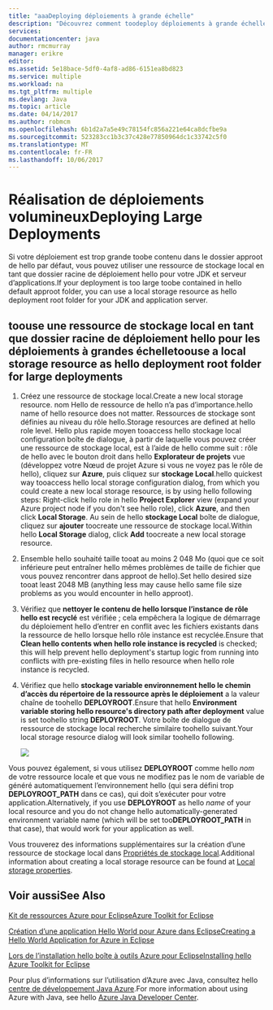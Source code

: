 ```yaml
---
title: "aaaDeploying déploiements à grande échelle"
description: "Découvrez comment toodeploy déploiements à grande échelle à l’aide de hello boîte à outils Azure pour Eclipse."
services: 
documentationcenter: java
author: rmcmurray
manager: erikre
editor: 
ms.assetid: 5e18bace-5df0-4af8-ad86-6151ea8bd823
ms.service: multiple
ms.workload: na
ms.tgt_pltfrm: multiple
ms.devlang: Java
ms.topic: article
ms.date: 04/14/2017
ms.author: robmcm
ms.openlocfilehash: 6b1d2a7a5e49c78154fc856a221e64ca8dcfbe9a
ms.sourcegitcommit: 523283cc1b3c37c428e77850964dc1c33742c5f0
ms.translationtype: MT
ms.contentlocale: fr-FR
ms.lasthandoff: 10/06/2017
---
```

# <a name="deploying-large-deployments"></a><span data-ttu-id="cf79f-103">Réalisation de déploiements volumineux</span><span class="sxs-lookup"><span data-stu-id="cf79f-103">Deploying Large Deployments</span></span>
<span data-ttu-id="cf79f-104">Si votre déploiement est trop grande toobe contenu dans le dossier approot de hello par défaut, vous pouvez utiliser une ressource de stockage local en tant que dossier racine de déploiement hello pour votre JDK et serveur d’applications.</span><span class="sxs-lookup"><span data-stu-id="cf79f-104">If your deployment is too large toobe contained in hello default approot folder, you can use a local storage resource as hello deployment root folder for your JDK and application server.</span></span>

## <a name="toouse-a-local-storage-resource-as-hello-deployment-root-folder-for-large-deployments"></a><span data-ttu-id="cf79f-105">toouse une ressource de stockage local en tant que dossier racine de déploiement hello pour les déploiements à grandes échelle</span><span class="sxs-lookup"><span data-stu-id="cf79f-105">toouse a local storage resource as hello deployment root folder for large deployments</span></span>
1. <span data-ttu-id="cf79f-106">Créez une ressource de stockage local.</span><span class="sxs-lookup"><span data-stu-id="cf79f-106">Create a new local storage resource.</span></span> <span data-ttu-id="cf79f-107">nom Hello de ressource de hello n’a pas d’importance.</span><span class="sxs-lookup"><span data-stu-id="cf79f-107">hello name of hello resource does not matter.</span></span> <span data-ttu-id="cf79f-108">Ressources de stockage sont définies au niveau du rôle hello.</span><span class="sxs-lookup"><span data-stu-id="cf79f-108">Storage resources are defined at hello role level.</span></span> <span data-ttu-id="cf79f-109">Hello plus rapide moyen tooaccess hello stockage local configuration boîte de dialogue, à partir de laquelle vous pouvez créer une ressource de stockage local, est à l’aide de hello comme suit : rôle de hello avec le bouton droit dans hello **Explorateur de projets** vue (développez votre Nœud de projet Azure si vous ne voyez pas le rôle de hello), cliquez sur **Azure**, puis cliquez sur **stockage Local**.</span><span class="sxs-lookup"><span data-stu-id="cf79f-109">hello quickest way tooaccess hello local storage configuration dialog, from which you could create a new local storage resource, is by using hello following steps: Right-click hello role in hello **Project Explorer** view (expand your Azure project node if you don't see hello role), click **Azure**, and then click **Local Storage**.</span></span> <span data-ttu-id="cf79f-110">Au sein de hello **stockage Local** boîte de dialogue, cliquez sur **ajouter** toocreate une ressource de stockage local.</span><span class="sxs-lookup"><span data-stu-id="cf79f-110">Within hello **Local Storage** dialog, click **Add** toocreate a new local storage resource.</span></span>

2. <span data-ttu-id="cf79f-111">Ensemble hello souhaité taille tooat au moins 2 048 Mo (quoi que ce soit inférieure peut entraîner hello mêmes problèmes de taille de fichier que vous pouvez rencontrer dans approot de hello).</span><span class="sxs-lookup"><span data-stu-id="cf79f-111">Set hello desired size tooat least 2048 MB (anything less may cause hello same file size problems as you would encounter in hello approot).</span></span>

3. <span data-ttu-id="cf79f-112">Vérifiez que **nettoyer le contenu de hello lorsque l’instance de rôle hello est recyclé** est vérifiée ; cela empêchera la logique de démarrage du déploiement hello d’entrer en conflit avec les fichiers existants dans la ressource de hello lorsque hello rôle instance est recyclée.</span><span class="sxs-lookup"><span data-stu-id="cf79f-112">Ensure that **Clean hello contents when hello role instance is recycled** is checked; this will help prevent hello deployment's startup logic from running into conflicts with pre-existing files in hello resource when hello role instance is recycled.</span></span>

4. <span data-ttu-id="cf79f-113">Vérifiez que hello **stockage variable environnement hello le chemin d’accès du répertoire de la ressource après le déploiement** a la valeur chaîne de toohello **DEPLOYROOT**.</span><span class="sxs-lookup"><span data-stu-id="cf79f-113">Ensure that hello **Environment variable storing hello resource's directory path after deployment** value is set toohello string **DEPLOYROOT**.</span></span> <span data-ttu-id="cf79f-114">Votre boîte de dialogue de ressource de stockage local recherche similaire toohello suivant.</span><span class="sxs-lookup"><span data-stu-id="cf79f-114">Your local storage resource dialog will look similar toohello following.</span></span>

   ![][ic667943]

<span data-ttu-id="cf79f-115">Vous pouvez également, si vous utilisez **DEPLOYROOT** comme hello *nom* de votre ressource locale et que vous ne modifiez pas le nom de variable de généré automatiquement l’environnement hello (qui sera défini trop **DEPLOYROOT_PATH** dans ce cas), qui doit s’exécuter pour votre application.</span><span class="sxs-lookup"><span data-stu-id="cf79f-115">Alternatively, if you use **DEPLOYROOT** as hello *name* of your local resource and you do not change hello automatically-generated environment variable name (which will be set too**DEPLOYROOT_PATH** in that case), that would work for your application as well.</span></span>

<span data-ttu-id="cf79f-116">Vous trouverez des informations supplémentaires sur la création d’une ressource de stockage local dans [Propriétés de stockage local][Local storage properties].</span><span class="sxs-lookup"><span data-stu-id="cf79f-116">Additional information about creating a local storage resource can be found at [Local storage properties][Local storage properties].</span></span>

## <a name="see-also"></a><span data-ttu-id="cf79f-117">Voir aussi</span><span class="sxs-lookup"><span data-stu-id="cf79f-117">See Also</span></span>
<span data-ttu-id="cf79f-118">[Kit de ressources Azure pour Eclipse][Azure Toolkit for Eclipse]</span><span class="sxs-lookup"><span data-stu-id="cf79f-118">[Azure Toolkit for Eclipse][Azure Toolkit for Eclipse]</span></span>

<span data-ttu-id="cf79f-119">[Création d’une application Hello World pour Azure dans Eclipse][Creating a Hello World Application for Azure in Eclipse]</span><span class="sxs-lookup"><span data-stu-id="cf79f-119">[Creating a Hello World Application for Azure in Eclipse][Creating a Hello World Application for Azure in Eclipse]</span></span>

<span data-ttu-id="cf79f-120">[Lors de l’installation hello boîte à outils Azure pour Eclipse][Installing hello Azure Toolkit for Eclipse]</span><span class="sxs-lookup"><span data-stu-id="cf79f-120">[Installing hello Azure Toolkit for Eclipse][Installing hello Azure Toolkit for Eclipse]</span></span> 

<span data-ttu-id="cf79f-121">Pour plus d’informations sur l’utilisation d’Azure avec Java, consultez hello [centre de développement Java Azure][Azure Java Developer Center].</span><span class="sxs-lookup"><span data-stu-id="cf79f-121">For more information about using Azure with Java, see hello [Azure Java Developer Center][Azure Java Developer Center].</span></span>

<!-- URL List -->

[Azure Java Developer Center]: http://go.microsoft.com/fwlink/?LinkID=699547
[Azure Toolkit for Eclipse]: http://go.microsoft.com/fwlink/?LinkID=699529
[Creating a Hello World Application for Azure in Eclipse]: http://go.microsoft.com/fwlink/?LinkID=699533
[Installing hello Azure Toolkit for Eclipse]: http://go.microsoft.com/fwlink/?LinkId=699546
[Local storage properties]: http://go.microsoft.com/fwlink/?LinkID=699525#local_storage_properties

<!-- IMG List -->

[ic667943]: ./media/azure-toolkit-for-eclipse-deploying-large-deployments/ic667943.png

<!-- Legacy MSDN URL = https://msdn.microsoft.com/library/azure/dn268601.aspx -->

